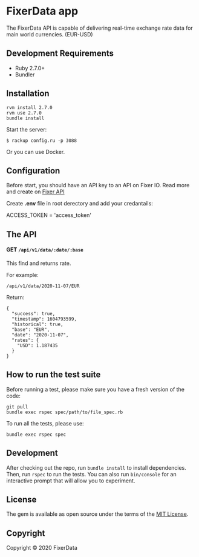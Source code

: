 # FixerData app 

The FixerData API is capable of delivering real-time exchange rate data for main world currencies. (EUR-USD)

## Development Requirements

  * Ruby 2.7.0+
  * Bundler

## Installation

```
rvm install 2.7.0
rvm use 2.7.0
bundle install
```

Start the server:

`$ rackup config.ru -p 3088`

Or you can use Docker.

## Configuration

 Before start, you should have an API key to an API on Fixer IO. 
 Read more and create on [Fixer API](https://fixer.io/documentation)
 
Create **.env** file in root derectory and add your credantails:

ACCESS_TOKEN = 'access_token'


## The API

#### GET `/api/v1/data/:date/:base`

This find and returns rate.

For example:

`/api/v1/data/2020-11-07/EUR`

Return:


``` 
{
  "success": true,
  "timestamp": 1604793599,
  "historical": true,
  "base": "EUR",
  "date": "2020-11-07",
  "rates": {
    "USD": 1.187435
  }
}
```



## How to run the test suite

Before running a test, please make sure you have a fresh version of the code:

```shell
git pull
bundle exec rspec spec/path/to/file_spec.rb
```

To run all the tests, please use:

```shell
bundle exec rspec spec
```

## Development

After checking out the repo, run `bundle install` to install dependencies. Then, run `rspec` to run the tests. You can also run `bin/console` for an interactive prompt that will allow you to experiment.



## License

The gem is available as open source under the terms of the [MIT License](http://opensource.org/licenses/MIT).


## Copyright

Copyright © 2020 FixerData
